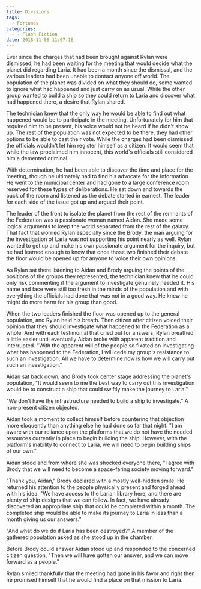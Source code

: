 ```yaml
---
title: Divisions
tags:
  - Fortunes
categories:
  - - Flash Fiction
date: 2018-11-06 11:07:16
---
```


Ever since the charges that had been brought against Rylan were dismissed, he had been waiting for the meeting that would decide what the planet did regarding Laria.  It had been a month since the dismissal, and the various leaders had been unable to contact anyone off world.  The population of the planet was divided on what they should do, some wanted to ignore what had happened and just carry on as usual.  While the other group wanted to build a ship so they could return to Laria and discover what had happened there, a desire that Rylan shared.

The technician knew that the only way he would be able to find out what happened would be to participate in the meeting.  Unfortunately for him that required him to be present, his voice would not be heard if he didn't show up.  The rest of the population was not expected to be there, they had other options to be able to cast their vote.<!-- more -->  While the charges had been dismissed the officials wouldn't let him register himself as a citizen.  It would seem that while the law proclaimed him innocent, this world's officials still considered him a demented criminal.

With determination, he had been able to discover the time and place for the meeting, though he ultimately had to find his advocate for the information.  He went to the municipal center and had gone to a large conference room reserved for these types of deliberations.  He sat down and towards the back of the room and listened as the debate started in earnest.  The leader for each side of the issue got up and argued their point.

The leader of the front to isolate the planet from the rest of the remnants of the Federation was a passionate woman named Aidan.  She made some logical arguments to keep the world separated from the rest of the galaxy.  That fact that worried Rylan especially since the Brody, the man arguing for the investigation of Laria was not supporting his point nearly as well.  Rylan wanted to get up and make his own passionate argument for the inquiry, but he had learned enough to know that once those two finished their debate the floor would be opened up for anyone to voice their own opinions.

As Rylan sat there listening to Aidan and Brody arguing the points of the positions of the groups they represented, the technician knew that he could only risk commenting if the argument to investigate genuinely needed it.  His name and face were still too fresh in the minds of the population and with everything the officials had done that was not in a good way.  He knew he might do more harm for his group than good.

When the two leaders finished the floor was opened up to the general population, and Rylan held his breath.  Then citizen after citizen voiced their opinion that they should investigate what happened to the Federation as a whole.  And with each testimonial that cried out for answers, Rylan breathed a little easier until eventually Aidan broke with apparent tradition and interrupted.  "With the apparent will of the people so fixated on investigating what has happened to the Federation, I will cede my group's resistance to such an investigation.  All we have to determine now is how we will carry out such an investigation."

Aidan sat back down, and Brody took center stage addressing the planet's population, "It would seem to me the best way to carry out this investigation would be to construct a ship that could swiftly make the journey to Laria."

"We don't have the infrastructure needed to build a ship to investigate."  A non-present citizen objected.

Aidan took a moment to collect himself before countering that objection more eloquently than anything else he had done so far that night.  "I am aware with our reliance upon the platforms that we do not have the needed resources currently in place to begin building the ship.  However, with the platform's inability to connect to Laria, we will need to begin building ships of our own."

Aidan stood and from where she was shocked everyone there, "I agree with Brody that we will need to become a space-faring society moving forward."

"Thank you, Aidan," Brody declared with a mostly well-hidden smile.  He returned his attention to the people physically present and forged ahead with his idea.  "We have access to the Larian library here, and there are plenty of ship designs that we can follow.  In fact, we have already discovered an appropriate ship that could be completed within a month.  The completed ship would be able to make its journey to Laria in less than a month giving us our answers."

"And what do we do if Laria has been destroyed?"  A member of the gathered population asked as she stood up in the chamber.

Before Brody could answer Aidan stood up and responded to the concerned citizen question, "Then we will have gotten our answer, and we can move forward as a people."

Rylan smiled thankfully that the meeting had gone in his favor and right then he promised himself that he would find a place on that mission to Laria.